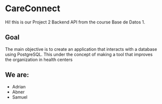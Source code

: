 # CareConnect
Hi! this is our Project 2 Backend API from the course Base de Datos 1.

## Goal
The main objective is to create an application that interacts with a database using PostgreSQL. This under the concept of making a tool that improves the organization in health centers

## We are:
- Adrian 
- Abner 
- Samuel
